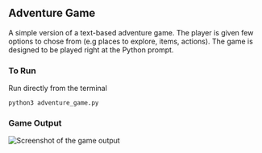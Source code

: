 ## Adventure Game 

A simple version of a text-based adventure game. The player is given few options to chose from (e.g places to explore, items, actions). The game is designed to be played right at the Python prompt. 

### To Run 

Run directly from the terminal 

`python3 adventure_game.py` 
 
### Game Output 

![Screenshot of the game output](/adventure_game_project/adventure_game.png) 
